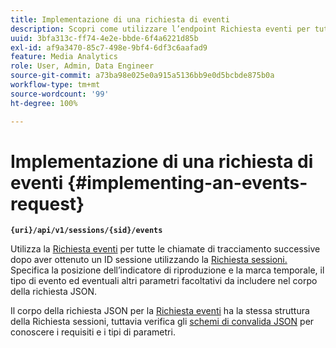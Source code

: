 ```yaml
---
title: Implementazione di una richiesta di eventi
description: Scopri come utilizzare l’endpoint Richiesta eventi per tutte le chiamate di tracciamento successive dopo aver ottenuto un ID sessione
uuid: 3bfa313c-ff74-4e2e-bbde-6f4a6221d85b
exl-id: af9a3470-85c7-498e-9bf4-6df3c6aafad9
feature: Media Analytics
role: User, Admin, Data Engineer
source-git-commit: a73ba98e025e0a915a5136bb9e0d5bcbde875b0a
workflow-type: tm+mt
source-wordcount: '99'
ht-degree: 100%

---
```


# Implementazione di una richiesta di eventi {#implementing-an-events-request}

**`{uri}/api/v1/sessions/{sid}/events`**

Utilizza la [Richiesta eventi](../mc-api-ref/mc-api-events-req.md) per tutte le chiamate di tracciamento successive dopo aver ottenuto un ID sessione utilizzando la [Richiesta sessioni.](../mc-api-ref/mc-api-sessions-req.md) Specifica la posizione dell’indicatore di riproduzione e la marca temporale, il tipo di evento ed eventuali altri parametri facoltativi da includere nel corpo della richiesta JSON.

Il corpo della richiesta JSON per la [Richiesta eventi](../mc-api-ref/mc-api-events-req.md) ha la stessa struttura della Richiesta sessioni, tuttavia verifica gli [schemi di convalida JSON](../mc-api-ref/mc-api-json-validation.md) per conoscere i requisiti e i tipi di parametri.
